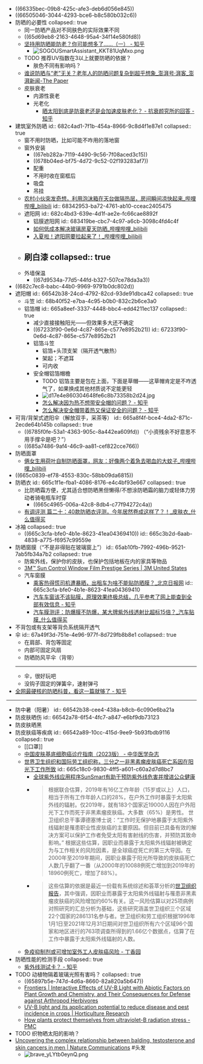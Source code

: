 - ((66335bec-09b8-425c-afe3-deb6d056e845))
- ((66505046-3044-4293-bce6-b8c580b032c6))
- 防晒的必要性
  collapsed:: true
	- 同一防晒产品对不同肤色的实际效果不同
	- ((65d69eb8-2163-4648-95a4-34f14e580fd8))
	- [坚持用防晒能防老？你可能想多了……（一） - 知乎](https://zhuanlan.zhihu.com/p/296564131)
		- ![SOGOUSmartAssistant_KKT81UqMxo.png](../assets/SOGOUSmartAssistant_KKT81UqMxo_1717572442845_0.png)
	- TODO 推荐UV指数在3以上就要防晒的依据？
		- 肤色不同有影响吗？
	- [谁说防晒与“老”无关？老年人的防晒问题复杂到超乎想象_澎湃号·湃客_澎湃新闻-The Paper](https://www.thepaper.cn/newsDetail_forward_27609722)
	- 皮肤衰老
		- 内源性衰老
		- 光老化
			- [晒太阳到底是防衰老还是会加速皮肤老化？ - 抗衰颜究所的回答 - 知乎](https://www.zhihu.com/question/305820450/answer/2518019163)
- 建筑室外防晒
  id:: 682c4ad1-7f1b-454a-8966-9c8d4f1e87e1
  collapsed:: true
	- 窗不用时防晒，比如可能不咋用的落地窗
	- 窗外安装
		- ((67eb282a-7119-4490-9c56-7f08aced3c15))
		- ((678b04ed-bf75-4d72-9c52-02f193283af7))
		- 配重
		- 不用时收在窗框后
		- 吸盘
		- 吊挂
	- [农村小伙突发奇想，利用泡沫箱在天台做隔热层，房间瞬间凉快起来_哔哩哔哩_bilibili](https://www.bilibili.com/video/BV1Vu4y1f7jr/)
	  id:: 68342953-ba72-4761-ab10-cceac2405475
	- 遮阳网
	  id:: 682c4bd3-639e-4d1f-ae2e-fc66cae8892f
		- 铝膜遮阳网
		  id:: 683419be-cbc7-4c97-a6cb-3098c4fd4c4f
		- [如何低成本解决玻璃房夏天防晒_哔哩哔哩_bilibili](https://www.bilibili.com/video/BV1S14y1o7nP/)
		- [入夏啦！遮阳网要拉起来了！_哔哩哔哩_bilibili](https://www.bilibili.com/video/BV1rs4y1v7ba/)
	- 刷白漆
	  collapsed:: true
		-
	- 外墙保温
		- ((67d9534a-77d5-44fd-b327-507ce78da3a3))
- ((682c7ec8-babc-44b0-9969-9791b0dc802d))
- 遮阳帽
  id:: 66542b38-24cd-4792-82cd-93de91dbca42
  collapsed:: true
	- 斗笠
	  id:: 68b40f52-e7ba-4c95-b0b0-832c2b6ce3a0
	- 铝箔帽
	  id:: 665a8eef-3337-4448-bbc4-edd4211ec137
	  collapsed:: true
		- 减少直接接触阳光——但效果多大还不确定
		- ((67233f90-0e6d-4c87-865e-c577e8952b21))
		  id:: 67233f90-0e6d-4c87-865e-c577e8952b21
		- 铝箔斗笠
			- 铝箔+头顶支架（隔开透气散热）
			- 架起；不遮耳
			- 可内收
		- 安全帽铝箔帽檐
			- TODO 铝箔主要是包在上面，下面是草帽——这草帽肯定是不咋透气了，如果换成其他材质说不定能更轻
			- ![d17e4e860304648fe6c8b73358b2d24.jpg](../assets/d17e4e860304648fe6c8b73358b2d24_1716970202181_0.jpg)
			- [怎么解决因为热不想带安全帽的问题？ - 知乎](https://www.zhihu.com/question/408068195)
			- [怎么解决安全帽带着热又保证安全的问题？ - 知乎](https://www.zhihu.com/question/394031801)
- 可背/背架式遮阳伞（解放双手，采茶等）
  id:: 665a8f4f-bce4-4da2-871c-2ecde64b145b
  collapsed:: true
	- ((6785f0fe-53a1-4363-905c-8a442ea609fd)) （“小资残余不好意思不用手撑伞是吧？”）
	- ((685a7486-9af4-46c9-aa81-cef822cce766))
- 防晒面罩
	- [俩女生用荷叶自制防晒面罩，网友：好像两个着急去喝血的大蚊子_哔哩哔哩_bilibili](https://www.bilibili.com/video/BV1fK5uzgEVe/)
- ((665c0839-ef78-4553-830c-58bb09da6815))
- 防晒衣
  id:: 665c1f1e-fba1-4086-8176-e4c4bf93e667
  collapsed:: true
	- 比防晒霜方便，尤其适合想防晒黑但懒得/不想涂防晒霜的脑力或轻体力劳动者骑电瓶车时穿
		- ((665c4965-006a-42c8-8db4-c77f94272c4a))
	- [有调评测 篇二十：40款防晒衣评测，今年居然卷成这样了？！_皮肤衣_什么值得买](https://post.smzdm.com/p/a30542pn/)
- 冰袖
  collapsed:: true
	- ((665c3cfa-bfe0-4b1e-8623-41ea04369410))
	  id:: 665c3b2d-6aab-4838-a775-f6957c99559e
- 防晒窗膜（“不是非得贴在玻璃窗上”）
  id:: 65ab10fb-7992-496b-9521-7ab5fb34a7b2
  collapsed:: true
	- 防紫外线，保护你的皮肤，也保护包括地板在内的家具等物品
	- [3M™ Sun Control Window Film Prestige Series | 3M United States](https://www.3m.com/3M/en_US/p/d/b5005059011/)
	- 汽车窗膜
		- [乘客热得慌司机遭暴晒，出租车为啥不能贴防晒膜？_北京日报网](https://news.bjd.com.cn/2022/08/05/10129026.shtml)
		  id:: 665c3cfa-bfe0-4b1e-8623-41ea04369410
		- [汽车车窗该不该贴膜，原理效果终极总结，几乎参考了网上能查到全部有效信息 - 知乎](https://zhuanlan.zhihu.com/p/536892392)
		- [汽车膜测评：防爆膜不防爆，某大牌紫外线透射比超标15倍？_汽车贴膜_什么值得买](https://post.smzdm.com/p/a83dqmk0/)
- 不背包或有支架等背负系统隔开透气
- 伞
  id:: 67a49f3d-751e-4e96-977f-8d729fb8b8e1
  collapsed:: true
	- 在肩部、背包等固定
	- 内部可固定风扇
	- 防晒防风平伞（背带）
	- ---
	- 伞，很好玩吧
	- 没钩子固定的弹簧伞，速射弹弓
- [全网最硬核的防晒科普，看这一篇就够了 - 知乎](https://zhuanlan.zhihu.com/p/500151350)
- ---
- 防中暑（阳暑）
  id:: 66542b38-cee4-438a-b8cb-6c090e6ba21a
- 防皮肤晒伤
  id:: 66542a78-6f54-4fc7-a847-e6bf9db73123
- 防皮肤晒黑
- 防皮肤癌等疾病
  id:: 66542a89-10cc-415d-9ee9-5b93fbdb9116
  collapsed:: true
	- [[口罩]]
	- [中国皮肤基底细胞癌诊疗指南（2023版） - 中华医学杂志](https://rs.yiigle.com/CN2021/1491793.htm)
	- [世界卫生组织和国际劳工组织称，三分之一非黑素瘤皮肤癌死亡系因在阳光下工作所致](https://www.who.int/zh/news/item/08-11-2023-working-under-the-sun-causes-1-in-3-deaths-from-non-melanoma-skin-cancer--say-who-and-ilo)
	  id:: 665c18c0-9830-4ff5-a601-c60a2d7d8bc7
		- [全球紫外线应用程序SunSmart有助于预防紫外线危害并增进公众健康](https://www.who.int/zh/news/item/21-06-2022-sunsmart-global-uv-app-helps-protect-you-from-the-dangers-of-the-sun-and-promotes-public-health)
		- >根据联合估算，2019年有16亿工作年龄（15岁或以上）人口，相当于所有工作年龄人口的28%，在户外工作时暴露于太阳紫外线的辐射。仅2019年，就有183个国家近19000人因在户外阳光下工作而死于非黑素瘤皮肤癌。大多数（65%）是男性。
		  >世卫组织总干事谭德塞博士说：“工作时无保护地暴露于太阳紫外线辐射是罹患职业性皮肤癌的主要原因。但目前已具备有效的解决方案可以保护工作者免受太阳有害射线的伤害，并预防其致命影响。”
		  >根据这些估算，因职业而暴露于太阳紫外线辐射被确定为与工作相关的风险因素，是全球癌症死亡的第三大导因。在2000年至2019年期间，因职业暴露于阳光所导致的皮肤癌死亡人数几乎翻了一番（从2000年的10088例死亡增加到2019年的18960例死亡，增加了88%）。
		- >这些估算的依据是最近一份载有系统综述和荟萃分析的[世卫组织报告](https://www.who.int/publications/i/item/9789240040830)，其中强调，因职业而暴露于太阳紫外线辐射与罹患非黑素瘤皮肤癌的风险增加约60%有关。这一风险估算以对25项病例对照研究的汇总分析为基础，这些研究涵盖世卫组织三个区域22个国家的286131名参与者。世卫组织和劳工组织根据1996年1月1日至2021年12月31日期间对世卫组织所有六个区域96个国家和地区进行的763项调查所得到的1.66亿个数据点，估算了在工作中暴露于太阳紫外线辐射的人数。
	- [免疫抑制剂或可增加室外工人皮肤癌风险 - 丁香园](https://derm.dxy.cn/article/486953)
- 防晒性能的检测手段
  collapsed:: true
	- [紫外线测试卡？ - 知乎](https://www.zhihu.com/question/283359314)
- TODO 动植物隔着玻璃光照有害吗？
  collapsed:: true
	- ((65897b5e-747d-4d6a-8660-82a820a5b647))
	- [Frontiers | Interactive Effects of UV-B Light with Abiotic Factors on Plant Growth and Chemistry, and Their Consequences for Defense against Arthropod Herbivores](https://www.frontiersin.org/articles/10.3389/fpls.2017.00278/full)
	- [UV-B light and its application potential to reduce disease and pest incidence in crops | Horticulture Research](https://www.nature.com/articles/s41438-021-00629-5)
	- [How plants protect themselves from ultraviolet-B radiation stress - PMC](https://www.ncbi.nlm.nih.gov/pmc/articles/PMC8566272/)
- TODO 织物晒太阳的影响？
- [Uncovering the complex relationship between balding, testosterone and skin cancers in men | Nature Communications](https://www.nature.com/articles/s41467-023-41231-8) #头发
	- ![brave_yLYtb0eynQ.png](../assets/brave_yLYtb0eynQ_1702172694506_0.png)
